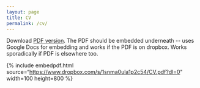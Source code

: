 ```yaml
---
layout: page
title: CV
permalink: /cv/
---
```


Download [PDF version](https://www.dropbox.com/s/1snma0ula1p2c54/CV.pdf?dl=0). The PDF should be embedded underneath -- uses Google Docs for embedding and works if the PDF is on dropbox. Works sporadically if PDF is elsewhere too.

{% include embedpdf.html source=“https://www.dropbox.com/s/1snma0ula1p2c54/CV.pdf?dl=0" width=100 height=800 %}
